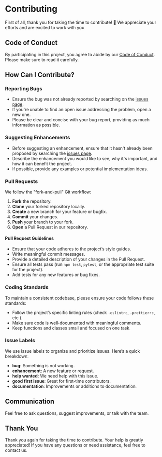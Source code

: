 # Contributing

First of all, thank you for taking the time to contribute! 🎉 We appreciate your efforts and are excited to work with you.

## Code of Conduct

By participating in this project, you agree to abide by our [Code of Conduct](./CODE_OF_CONDUCT.md). Please make sure to read it carefully.

## How Can I Contribute?

### Reporting Bugs

- Ensure the bug was not already reported by searching on the [issues page](https://github.com/salteadorneo/pokemodle/issues).
- If you're unable to find an open issue addressing the problem, open a new one.
- Please be clear and concise with your bug report, providing as much information as possible.

### Suggesting Enhancements

- Before suggesting an enhancement, ensure that it hasn't already been proposed by searching the [issues page](https://github.com/salteadorneo/pokemodle/issues).
- Describe the enhancement you would like to see, why it's important, and how it can benefit the project.
- If possible, provide any examples or potential implementation ideas.

### Pull Requests

We follow the "fork-and-pull" Git workflow:

1. **Fork** the repository.
2. **Clone** your forked repository locally.
3. **Create** a new branch for your feature or bugfix.
4. **Commit** your changes.
5. **Push** your branch to your fork.
6. **Open** a Pull Request in our repository.

#### Pull Request Guidelines

- Ensure that your code adheres to the project’s style guides.
- Write meaningful commit messages.
- Provide a detailed description of your changes in the Pull Request.
- Ensure all tests pass (run `npm test`, `pytest`, or the appropriate test suite for the project).
- Add tests for any new features or bug fixes.

### Coding Standards

To maintain a consistent codebase, please ensure your code follows these standards:

- Follow the project’s specific linting rules (check `.eslintrc`, `.prettierrc`, etc.).
- Make sure code is well-documented with meaningful comments.
- Keep functions and classes small and focused on one task.

### Issue Labels

We use issue labels to organize and prioritize issues. Here’s a quick breakdown:

- **bug**: Something is not working.
- **enhancement**: A new feature or request.
- **help wanted**: We need help with this issue.
- **good first issue**: Great for first-time contributors.
- **documentation**: Improvements or additions to documentation.

## Communication

Feel free to ask questions, suggest improvements, or talk with the team.

## Thank You

Thank you again for taking the time to contribute. Your help is greatly appreciated! If you have any questions or need assistance, feel free to contact us.

